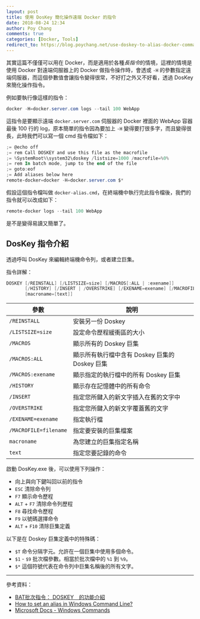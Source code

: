 ```yaml
---
layout: post
title: 使用 DosKey 簡化操作遠端 Docker 的指令
date: 2018-08-24 12:34
author: Poy Chang
comments: true
categories: [Docker, Tools]
redirect_to: https://blog.poychang.net/use-doskey-to-alias-docker-command/
---
```

其實這篇不僅僅可以用在 Docker，而是適用於各種*長指令*的情境，這裡的情境是使用 Docker 對遠端伺服器上的 Docker 做指令操作時，會透或 `-H` 的參數指定遠端伺服器，而這個參數值會讓指令變得很常，不好打之外又不好看，透過 DosKey 來簡化操作指令。

例如要執行像這樣的指令：

```ps1
docker -H=docker.server.com logs --tail 100 WebApp
```

這指令是要顯示遠端 `docker.server.com` 伺服器的 Docker 裡面的 WebApp 容器最後 100 行的 log，原本簡單的指令因為要加上 `-H` 變得要打很多字，而且變得很長，此時我們可以寫一個 cmd 指令檔如下：

```ps1
;= @echo off
;= rem Call DOSKEY and use this file as the macrofile
;= %SystemRoot%\system32\doskey /listsize=1000 /macrofile=%0%
;= rem In batch mode, jump to the end of the file
;= goto:eof
;= Add aliases below here
remote-docker=docker -H=docker.server.com $*
```

假設這個指令檔叫做 `docker-alias.cmd`，在終端機中執行完此指令檔後，我們的指令就可以改成如下：

```ps1
remote-docker logs --tail 100 WebApp
```

是不是變得易讀又簡單了。

## DosKey 指令介紹

透過呼叫 DosKey 來編輯終端機命令列，或者建立巨集。

指令詳解：

```ps1
DOSKEY [/REINSTALL] [/LISTSIZE=size] [/MACROS[:ALL | :exename]]
       [/HISTORY] [/INSERT | /OVERSTRIKE] [/EXENAME=exename] [/MACROFILE=filename]
       [macroname=[text]]
```

| 參數                  | 說明                                           |
| --------------------- | ---------------------------------------------- |
| `/REINSTALL`          | 安裝另一份 Doskey                              |
| `/LISTSIZE=size`      | 設定命令歷程緩衝區的大小                       |
| `/MACROS`             | 顯示所有的 Doskey 巨集                         |
| `/MACROS:ALL`         | 顯示所有執行檔中含有 Doskey 巨集的 Doskey 巨集 |
| `/MACROS:exename`     | 顯示指定的執行檔中的所有 Doskey 巨集           |
| `/HISTORY`            | 顯示存在記憶體中的所有命令                     |
| `/INSERT`             | 指定您所鍵入的新文字插入在舊的文字中           |
| `/OVERSTRIKE`         | 指定您所鍵入的新文字覆蓋舊的文字               |
| `/EXENAME=exename`    | 指定執行檔                                     |
| `/MACROFILE=filename` | 指定要安裝的巨集檔案                           |
| `macroname`           | 為您建立的巨集指定名稱                         |
| `text`                | 指定您要記錄的命令                             |

啟動 DosKey.exe 後，可以使用下列操作：

- 向上與向下鍵叫回以前的指令
- `ESC` 清除命令列
- `F7` 顯示命令歷程
- `ALT` + `F7` 清除命令列歷程
- `F8` 尋找命令歷程
- `F9` 以號碼選擇命令
- `ALT` + `F10` 清除巨集定義

以下是在 Doskey 巨集定義中的特殊碼：

- `$T` 命令分隔字元。允許在一個巨集中使用多個命令。
- `$1` - `$9` 批次檔參數。相當於批次檔中的 `%1` 到 `%9`。
- `$*` 這個符號代表在命令列中巨集名稱後的所有文字。

----------

參考資料：

* [BAT批次指令： DOSKEY　的功能介紹](http://forum.twbts.com/thread-10210-1-1.html)
* [How to set an alias in Windows Command Line?](https://superuser.com/questions/560519/how-to-set-an-alias-in-windows-command-line)
* [Microsoft Docs - Windows Commands](https://docs.microsoft.com/en-us/windows-server/administration/windows-commands/doskey?WT.mc_id=DT-MVP-5003022)
